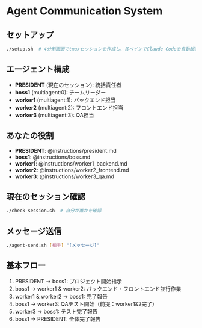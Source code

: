 # Agent Communication System

## セットアップ
```bash
./setup.sh  # 4分割画面でtmuxセッションを作成し、各ペインでClaude Codeを自動起動
```

## エージェント構成
- **PRESIDENT** (現在のセッション): 統括責任者
- **boss1** (multiagent:0): チームリーダー
- **worker1** (multiagent:1): バックエンド担当
- **worker2** (multiagent:2): フロントエンド担当
- **worker3** (multiagent:3): QA担当

## あなたの役割
- **PRESIDENT**: @instructions/president.md
- **boss1**: @instructions/boss.md
- **worker1**: @instructions/worker1_backend.md
- **worker2**: @instructions/worker2_frontend.md
- **worker3**: @instructions/worker3_qa.md

## 現在のセッション確認
```bash
./check-session.sh  # 自分が誰かを確認
```

## メッセージ送信
```bash
./agent-send.sh [相手] "[メッセージ]"
```

## 基本フロー
1. PRESIDENT → boss1: プロジェクト開始指示
2. boss1 → worker1 & worker2: バックエンド・フロントエンド並行作業
3. worker1 & worker2 → boss1: 完了報告
4. boss1 → worker3: QAテスト開始（前提：worker1&2完了）
5. worker3 → boss1: テスト完了報告
6. boss1 → PRESIDENT: 全体完了報告 